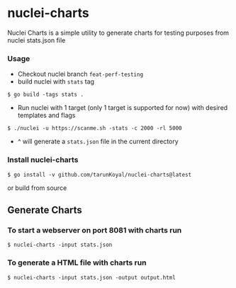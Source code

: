 # nuclei-charts

Nuclei Charts is a simple utility to generate charts for testing purposes from nuclei stats.json file

### Usage

- Checkout nuclei branch `feat-perf-testing` 
- build nuclei with `stats` tag
```console
$ go build -tags stats .
```
- Run nuclei with 1 target (only 1 target is supported for now) with desired templates and flags
```console
$ ./nuclei -u https://scanme.sh -stats -c 2000 -rl 5000 
```
- ^ will generate a `stats.json` file in the current directory


### Install nuclei-charts

```console
$ go install -v github.com/tarunKoyal/nuclei-charts@latest
```

or build from source

## Generate Charts

### To start a webserver on port 8081 with charts run

```console
$ nuclei-charts -input stats.json
```

### To generate a HTML file with charts run

```console
$ nuclei-charts -input stats.json -output output.html
```